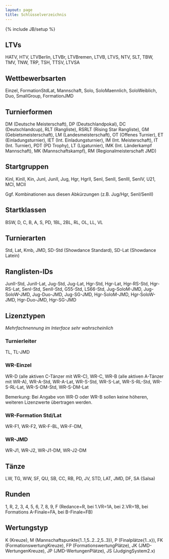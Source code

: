```yaml
---
layout: page
title: Schlüsselverzeichnis
---
```

{% include JB/setup %}

## LTVs ##HATV, HTV, LTVBerlin, LTVBr, LTVBremen, LTVB, LTVS, NTV, SLT, TBW, TMV, TNW, TRP, TSH, TTSV, LTVSA## Wettbewerbsarten ##Einzel, FormationStdLat, Mannschaft, Solo, SoloMaennlich, SoloWeiblich, Duo, SmallGroup, FormationJMD## Turnierformen ##DM (Deutsche Meisterschaft), DP (Deutschlandpokal), DC (Deutschlandcup), RLT (Rangliste), RSRLT (Rising Star Rangliste), GM (Gebietsmeisterschaft), LM (Landesmeisterschaft), OT (Offenes Turnier), ET (Einladungsturnier), IET (Int. Einladungsturnier), IM (Int. Meisterschaft), IT (Int. Turnier), PDT (PD Trophy), LT (Ligaturnier), IMK (Int. Länderkampf Mannschaft), MK (Mannschaftskampf), RM (Regionalmeisterschaft JMD)## Startgruppen ##KinI, KinII, Kin, JunI, JunII, Jug, Hgr, HgrII, SenI, SenII, SenIII, SenIV, U21, MCI, MCIIGgf. Kombinationen aus diesen Abkürzungen (z.B. Jug/Hgr, SenI/SenII)## Startklassen ##BSW, D, C, B, A, S, PD, 1BL, 2BL, RL, OL, LL, VL## Turnierarten ##Std, Lat, Kmb, JMD, SD-Std (Showdance Standard), SD-Lat (Showdance Latein)## Ranglisten-IDs ##JunII-Std, JunII-Lat, Jug-Std, Jug-Lat, Hgr-Std, Hgr-Lat, Hgr-RS-Std, Hgr-RS-Lat, SenI-Std, SenII-Std, G55-Std, LS66-Std, Jug-SoloM-JMD, Jug-SoloW-JMD, Jug-Duo-JMD, Jug-SG-JMD, Hgr-SoloM-JMD, Hgr-SoloW-JMD, Hgr-Duo-JMD, Hgr-SG-JMD## Lizenztypen ##
*Mehrfachnennung im Interface sehr wahrscheinlich*### Turnierleiter ###TL, TL-JMD### WR-Einzel ###WR-D (alle aktiven C-Tänzer mit WR-C), WR-C, WR-B (alle aktiven A-Tänzer mit WR-A), WR-A-Std, WR-A-Lat, WR-S-Std, WR-S-Lat, WR-S-RL-Std, WR-S-RL-Lat, WR-S-DM-Std, WR-S-DM-LatBemerkung: Bei Angabe von WR-D oder WR-B sollen keine höheren, weiteren Lizenzwerte übertragen werden.### WR-Formation Std/Lat ###WR-F1, WR-F2, WR-F-BL, WR-F-DM, ### WR-JMD ###WR-J1, WR-J2, WR-J1-DM, WR-J2-DM## Tänze ##LW, TG, WW, SF, QU, SB, CC, RB, PD, JV, STD, LAT, JMD, DF, SA (Salsa)## Runden ##1, R, 2, 3, 4, 5, 6, 7, 8, 9, F (Redance=R, bei 1.VR=1A, bei 2.VR=1B, bei Formations A-Finale=FA, bei B-Finale=FB)## Wertungstyp ##K (Kreuze), M (Mannschaftspunkte{1..1,5..2..2,5..3}), P (Finalplätze{1..x}), FK (FormationswertungKreuze), FP (FormationswertungPlätze), JK (JMD-WertungenKreuze), JP (JMD-WertungenPlätze), JS (JudgingSystem2.x) 